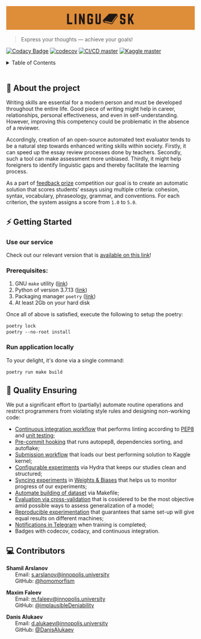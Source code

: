 <div align="center" height="130px">
  <img src="./docs/logo.png" alt="Logotype"/><br/>
  <p></p>
</div>

> Express your thoughts — achieve your goals!

[![Codacy Badge](https://app.codacy.com/project/badge/Grade/e900ed98717c4c61b7dff288a075c6e8)](https://www.codacy.com/gh/Vitsyn-Morgunov-and-Nikulin/automatic-essay-evaluator/dashboard?utm_source=github.com&amp;utm_medium=referral&amp;utm_content=Vitsyn-Morgunov-and-Nikulin/automatic-essay-evaluator&amp;utm_campaign=Badge_Grade)
[![codecov](https://codecov.io/gh/Vitsyn-Morgunov-and-Nikulin/automatic-essay-evaluator/branch/main/graph/badge.svg?token=Q21TAQTAZY)](https://codecov.io/gh/Vitsyn-Morgunov-and-Nikulin/automatic-essay-evaluator)
[![CI/CD master](https://github.com/Vitsyn-Morgunov-and-Nikulin/automatic-essay-evaluator/actions/workflows/ci.yaml/badge.svg)](https://github.com/Vitsyn-Morgunov-and-Nikulin/automatic-essay-evaluator/actions/workflows/ci.yaml)
[![Kaggle master](https://github.com/Vitsyn-Morgunov-and-Nikulin/automatic-essay-evaluator/actions/workflows/kaggle.yaml/badge.svg)](https://github.com/Vitsyn-Morgunov-and-Nikulin/automatic-essay-evaluator/actions/workflows/kaggle.yaml)

<details>
  <summary>Table of Contents</summary>
  <ul>
    <li><a href="#motivation">About the project</a></li>
    <li><a href="getting-started">Getting Started</li>
    <li><a href="#qe">Quality Ensuring</a></li>
    <li><a href="#contributors">Contributors</a></li>
  </ul>
</details>

<br>

## 📝 About the project <a name="motivation"></a>

Writing skills are essential for a modern person and must be developed throughout the entire life. Good piece of writing might help in career, relationships, personal effectiveness, and even in self-understanding. However, improving this competency could be problematic in the absence of a reviewer.

Accordingly, creation of an open-source automated text evaluator tends to be a natural step towards enhanced writing skills within society. Firstly, it can speed up the essay review processes done by teachers. Secondly, such a tool can make assessment more unbiased. Thirdly, it might help foreigners to identify linguistic gaps and thereby facilitate the learning process.

As a part of [feedback prize](https://www.kaggle.com/competitions/feedback-prize-english-language-learning) competition our goal is to create an automatic solution that scores students’ essays using multiple criteria: cohesion, syntax, vocabulary, phraseology, grammar, and conventions. For each criterion, the system assigns a score from `1.0` to `5.0`.

## ⚡ Getting Started <a name="getting-started"></a>

### Use our service
Check out our relevant version that is [available on this link](https://huggingface.co/spaces/Booguy/automatic-essay-evaluator)!

### Prerequisites:
1. GNU `make` utility ([link](https://www.gnu.org/software/make/))
2. Python of version 3.7.13 ([link](https://www.python.org/downloads/release/python-3713/))
3. Packaging manager `poetry` ([link](https://python-poetry.org))
4. At least 2Gb on your hard disk

Once all of above is satisfied, execute the following to setup the poetry:
```
poetry lock
poetry --no-root install
```


### Run application locally
To your delight, it's done via a single command:
```
poetry run make build
```

## 🚀 Quality Ensuring <a name="qe"></a>
We put a significant effort to (partially) automate routine operations and restrict programmers from violating style rules and designing non-working code:
- [Continuous integration workflow](.github/workflows/ci.yaml) that performs linting according to [PEP8](.flake8) and [unit testing](tests);
- [Pre-commit hooking](.pre-commit-config.yaml) that runs autopep8, dependencies sorting, and autoflake;
- [Submission workflow](.github/workflows/kaggle.yaml) that loads our best performing solution to Kaggle kernel;
- [Configurable experiments](src/config/conf/) via Hydra that keeps our studies clean and structured;
- [Syncing experiments](src/model_finetuning/train.py) in [Weights & Biases](https://wandb.ai/site) that helps us to monitor progress of our experiments;
- [Automate building of dataset](Makefile) via Makefile;
- [Evaluation via cross-validation](src/cross_validate.py) that is cosidered to be the most objective amid possible ways to assess generalization of a model;
- [Reproducible experimentation](src/utils.py) that guarantees that same set-up will give equal results on different machines;
- [Notifications in Telegram](src/utils.py) when training is completed;
- Badges with codecov, codacy, and continuous integration.


## 💻 Contributors <a name="contributors"></a>
**Shamil Arslanov** <br>
&nbsp;&nbsp;&nbsp;&nbsp;&nbsp; Email: <a>s.arslanov@innopolis.university</a> <br>
&nbsp;&nbsp;&nbsp;&nbsp;&nbsp; GitHub: <a href="https://github.com/homomorfism">@homomorfism</a> <br>

**Maxim Faleev** <br>
&nbsp;&nbsp;&nbsp;&nbsp;&nbsp; Email: <a>m.faleev@innopolis.university</a> <br>
&nbsp;&nbsp;&nbsp;&nbsp;&nbsp; GitHub: <a href="https://github.com/implausibleDeniability">@implausibleDeniability</a> <br>

**Danis Alukaev** <br>
&nbsp;&nbsp;&nbsp;&nbsp;&nbsp; Email: <a>d.alukaev@innopolis.university</a> <br>
&nbsp;&nbsp;&nbsp;&nbsp;&nbsp; GitHub: <a href="https://github.com/DanisAlukaev">@DanisAlukaev</a> <br>
